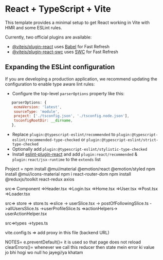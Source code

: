# React + TypeScript + Vite

This template provides a minimal setup to get React working in Vite with HMR and some ESLint rules.

Currently, two official plugins are available:

- [@vitejs/plugin-react](https://github.com/vitejs/vite-plugin-react/blob/main/packages/plugin-react/README.md) uses [Babel](https://babeljs.io/) for Fast Refresh
- [@vitejs/plugin-react-swc](https://github.com/vitejs/vite-plugin-react-swc) uses [SWC](https://swc.rs/) for Fast Refresh

## Expanding the ESLint configuration

If you are developing a production application, we recommend updating the configuration to enable type aware lint rules:

- Configure the top-level `parserOptions` property like this:

```js
   parserOptions: {
    ecmaVersion: 'latest',
    sourceType: 'module',
    project: ['./tsconfig.json', './tsconfig.node.json'],
    tsconfigRootDir: __dirname,
   },
```

- Replace `plugin:@typescript-eslint/recommended` to `plugin:@typescript-eslint/recommended-type-checked` or `plugin:@typescript-eslint/strict-type-checked`
- Optionally add `plugin:@typescript-eslint/stylistic-type-checked`
- Install [eslint-plugin-react](https://github.com/jsx-eslint/eslint-plugin-react) and add `plugin:react/recommended` & `plugin:react/jsx-runtime` to the `extends` list

Project =
npm install @mui/material @emotion/react @emotion/styled
npm install @mui/icons-material
npm i react-router-dom
npm install @reduxjs/toolkit react-redux axios

src=> Component
=>Header.tsx
=>Login.tsx
=>Home.tsx
=>User.tsx
=>Post.tsx
=>Loader.tsx

src=> store
=> store.ts
=>slice -> userSlice.tsx -> postOfFollowingSlice.ts ->allUsersSlice.ts ->userProfileSlice.ts
=>actionHelpers-> userActionHelper.tsx

src=>types ->types.ts

vite.config.ts => add proxy in this file (backend URL)

NOTES=
e.preventDefault()= it is used so that page does not reload
clearErrors()= whenever we call this reducer then state mein error ki value jo bhi hogi wo null ho jayegi/ya khatam
